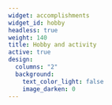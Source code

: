 ```yaml
---
widget: accomplishments
widget_id: hobby
headless: true
weight: 140
title: Hobby and activity
active: true
design:
  columns: "2"
  background:
    text_color_light: false
    image_darken: 0
---
```

